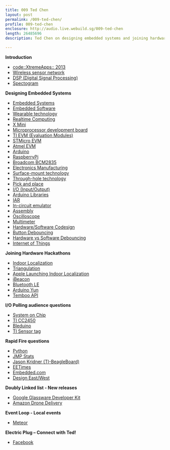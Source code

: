 ```yaml
---
title: 009 Ted Chen
layout: post
permalink: /009-ted-chen/
profile: 009-ted-chen
enclosure: http://audio.live.webuild.sg/009-ted-chen
length: 26485696
description: Ted Chen on designing embedded systems and joining hardware hackathons

---
```


**Introduction**

- [code::XtremeApps:: 2013](http://www.itsc.org.sg/index.php?option=com_content&view=article&id=95&Itemid=117)
- [Wireless sensor network](http://en.wikipedia.org/wiki/Wireless_sensor_network)
- [DSP (Digital Signal Processing)](http://en.wikipedia.org/wiki/Digital_signal_processor)
- [Spectogram](http://en.wikipedia.org/wiki/Spectrogram)

**Designing Embedded Systems**

- [Embedded Systems](http://en.wikipedia.org/wiki/Embedded_system)
- [Embedded Software](http://en.wikipedia.org/wiki/Embedded_software)
- [Wearable technology](http://en.wikipedia.org/wiki/Wearable_technology)
- [Realtime Computing](http://en.wikipedia.org/wiki/Real-time_computing)
- [X Mini](http://store.x-mini.com/)
- [Microprocessor development board](http://en.wikipedia.org/wiki/Microprocessor_development_board)
- [TI EVM (Evaluation Modules)](http://www.ti.com/lsds/ti/tools-software/designkits.page)
- [STMicro EVM](http://www.st.com/web/en/catalog/tools/FM116)
- [Atmel EVM](http://store.atmel.com/CBC.aspx?q=c:100113)
- [Arduino](http://arduino.cc/)
- [RaspberryPi](http://www.raspberrypi.org/)
- [Broadcom BCM2835](http://www.broadcom.com/products/BCM2835)
- [Electronics Manufacturing](http://en.wikipedia.org/wiki/Electronics_manufacturing)
- [Surface-mount technology](http://en.wikipedia.org/wiki/Surface-mount_device)
- [Through-hole technology](http://en.wikipedia.org/wiki/Through-hole_technology)
- [Pick and place](http://en.wikipedia.org/wiki/SMT_placement_equipment)
- [I/O (Input/Output)](http://en.wikipedia.org/wiki/Input/output)
- [Arduino Libraries](http://arduino.cc/en/Reference/Libraries)
- [IAR](http://www.iar.com/)
- [In-circuit emulator](http://en.wikipedia.org/wiki/In-circuit_emulator)
- [Assembly](http://en.wikipedia.org/wiki/Assembly_language)
- [Oscilloscope](http://en.wikipedia.org/wiki/Oscilloscope)
- [Multimeter](http://en.wikipedia.org/wiki/Multimeter)
- [Hardware/Software Codesign ](http://www.tik.ee.ethz.ch/education/lectures/hswcd/)
- [Button Debouncing](http://arduino.cc/en/Tutorial/Debounce)
- [Hardware vs Software Debouncing](http://dduino.blogspot.sg/2012/03/arduino-button-debouncing.html)
- [Internet of Things](http://en.wikipedia.org/wiki/Internet_of_Things)

**Joining Hardware Hackathons**

- [Indoor Localization](http://blog.arduino.cc/2013/10/25/batman-inspired-indoor-localization/)
- [Triangulation](http://en.wikipedia.org/wiki/Triangulation)
- [Apple Launching Indoor Localization](http://www.macworld.com/article/2070520/apple-knows-where-shoppers-are-in-its-stores-with-nationwide-ibeacon-rollout.html)
- [iBeacon](http://en.wikipedia.org/wiki/IBeacon)
- [Bluetooth LE](http://en.wikipedia.org/wiki/Bluetooth_low_energy)
- [Arduino Yun](http://arduino.cc/en/Main/ArduinoBoardYun?from=Main.ArduinoYUN)
- [Temboo API](https://www.temboo.com/arduino)

**I/O Polling audience questions**

- [System on Chip](http://en.wikipedia.org/wiki/System_on_a_chip)
- [TI CC2450](http://www.ti.com/tool/cc2540dk-mini)
- [Bleduino](http://bleduino.cc/)
- [TI Sensor tag](http://www.ti.com/ww/en/wireless_connectivity/sensortag/index.shtml)

**Rapid Fire questions**

- [Python](http://www.python.org/)
- [JMP Stats](www.jmp.com)
- [Jason Kridner (TI-BeagleBoard)](https://twitter.com/Jadon)
- [EETimes](http://www.eetimes.com/)
- [Embedded.com](http://embedded.com/)
- [Design East/West](http://www.eeliveshow.com/sanjose/)

**Doubly Linked list - New releases**

- [Google Glassware Developer Kit](https://developers.google.com/glass/develop/gdk/)
- [Amazon Drone Delivery](http://www.youtube.com/watch?v=98BIu9dpwHU)

**Event Loop - Local events**

- [Meteor](http://www.meetup.com/Meteor-Singapore)

**Electric Plug  – Connect with Ted!**

- [Facebook](https://www.facebook.com/tedchen0316)
